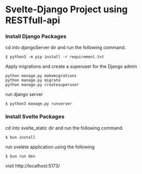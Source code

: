 # Svelte-Django Project using RESTfull-api

### Install Django Packages 
cd into djangoServer dir and run the following command.
```shell
$ python3 -m pip install -r requirement.txt
```
Apply migrations and create a superuser for the Django admin
```shell
python manage.py makemigrations
python manage.py migrate
python manage.py createsuperuser
```
run django server 
```shell 
$ python3 manage.py runserver
```
### Install Svelte Packages
cd into svelte_static dir and run the following command.
```shell
$ bun install
```
run svelete application using the following 
```shell
$ bun run dev
```
visit http://localhost:5173/